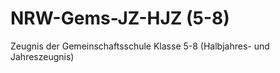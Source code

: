﻿# NRW-Gems-JZ-HJZ (5-8)

Zeugnis der Gemeinschaftsschule Klasse 5-8 (Halbjahres- und Jahreszeugnis)